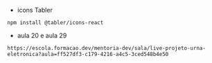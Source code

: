 
* icons Tabler
```
npm install @tabler/icons-react
```

* aula 20 e aula 29
```
https://escola.formacao.dev/mentoria-dev/sala/live-projeto-urna-eletronica?aula=ff527df3-c179-4216-a4c5-3ced548b4e50
```